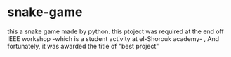 # snake-game
this a snake game made by python.
this ptoject was required at the end off IEEE workshop -which is a student activity at el-Shorouk academy- , And fortunately, it was awarded the title of "best project"
